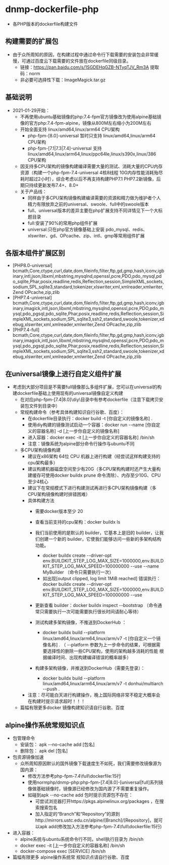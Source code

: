 # dnmp-dockerfile-php
* 各PHP版本的dockerfile构建文件

## 构建需要的扩展包
* 由于众所周知的原因，在构建过程中通过命令行下载需要的安装包会非常缓慢，可通过百度云下载需要的文件放在dockerfile同级目录。
    * 链接：https://pan.baidu.com/s/1SGDEHqGZB-NTyqTJV_Rm3A 提取码：norm
    * 非必要可选择性下载：ImageMagick.tar.gz
    
## 基础说明
* 2021-01-29开始：
    * 不再使用ubuntu基础镜像的php:7.4-fpm官方镜像改为使用alpine基础镜像的官方php:7.4-fpm-alpine，镜像从800M左右缩小为200M左右
    * 开始全面支持 linux/amd64,linux/arm64 CPU架构
        *  php-fpm-[8.0]-universal 暂时只支持 linux/amd64,linux/arm64 CPU架构
        *  php-fpm-[7.1|7.3|7.4]-universal 支持 linux/amd64,linux/arm64,linux/ppc64le,linux/s390x,linux/386 CPU架构
    * 因支持多CPU架构的镜像构建编译需要大量的测试、消耗大量的CPU内存资源（构建一个php-fpm-7.4-universal 4核8线程 10G内存性能消耗殆尽耗时超过2小时），综合考虑以后不再支持构建PHP7.1 PHP7.2新镜像，后期只持续更新发布7.4+、8.0+
    * 关于产品线：
        * 同样由于多CPU架构镜像构建编译需要的资源和精力做为维护者个人精力有限放弃之前的universal、swoole、full中的swoole版本
        * full、universal版本的差异主要在php扩展支持不同详情见下一个大标题目录
        * full:安装了90%的常用php组件扩展
        * universal:只在php官方镜像基础上安装 pdo_mysql、redis、xlswriter、gd、OPcache、zip、intl、gmp等常用组件扩展
    
## 各版本组件扩展区别
*   [PHP8.0-universal] bcmath,Core,ctype,curl,date,dom,fileinfo,filter,ftp,gd,gmp,hash,iconv,igbinary,intl,json,libxml,mbstring,mysqlnd,openssl,pcre,PDO,pdo_mysql,pdo_sqlite,Phar,posix,readline,redis,Reflection,session,SimpleXML,sockets,sodium,SPL,sqlite3,standard,tokenizer,xlswriter,xml,xmlreader,xmlwriter,Zend OPcache,zip,zlib
*   [PHP7.4-universal] bcmath,Core,ctype,curl,date,dom,fileinfo,filter,ftp,gd,gmp,hash,iconv,igbinary,imagick,intl,json,libxml,mbstring,mysqlnd,openssl,pcre,PDO,pdo_mysql,pdo_pgsql,pdo_sqlite,Phar,posix,readline,redis,Reflection,session,SimpleXML,sockets,sodium,SPL,sqlite3,ssh2,standard,swoole,tokenizer,xdebug,xlswriter,xml,xmlreader,xmlwriter,Zend OPcache,zip,zlib
*   [PHP7.4-full] bcmath,Core,ctype,curl,date,dom,fileinfo,filter,ftp,gd,gmp,hash,iconv,igbinary,imagick,intl,json,libxml,mbstring,mysqlnd,openssl,pcre,PDO,pdo_mysql,pdo_pgsql,pdo_sqlite,Phar,posix,readline,redis,Reflection,session,SimpleXML,sockets,sodium,SPL,sqlite3,ssh2,standard,swoole,tokenizer,xdebug,xlswriter,xml,xmlreader,xmlwriter,Zend OPcache,zip,zlib

## 在universal镜像上进行自定义组件扩展
* 考虑到大部分项目是不需要full镜像那么多组件扩展，您可以在universal的构建dockerfile基础上使用现有的universal镜像自定义构建
    * 在对应php-fpm-[7.4|8.0]\diy\目录中有参考dockerfile（注意下载拷贝安装包文件到目录中）
    * 常规构建命令（参考具体构建知识自行谷歌、百度）：
      * 在dockerfile目录执行：docker build -t [你自定义的镜像名称] .
      * 使用diy构建的镜像测试启动一个容器：docker run --name  [你自定义的容器名称]  -d  [上一步你自定义的镜像名称]
      * 进入容器：docker exec -it  [上一步你自定义的容器名称]  /bin/sh
      * 注意：镜像系统为alpine部分命令行操作与ubuntu不同
    * 多CPU架构镜像构建
      * 建议在x86架构 64位 CPU 机器上进行构建（经尝试这样构建支持的cpu架构最多）
      * 建议构建机器磁盘空间至少有20G（多CPU架构构建时还产生大量构建缓存可使用docker buildx prune 命令清除）、内存至少10G、CPU至少4核心
      * 建议下在常规模式下进行构建测试再进行多CPU架构镜像构建（多CPU架构镜像构建时排错困难）
      * 具体构建方法
        * 需要docker版本至少 20
        * 查看当前支持的cpu架构：docker buildx ls
        * 我们当前使用的是默认的 builder，它基本上是旧的 builder，让我们创建一个新的 builder，它使我们能够访问一些新的多架构结构功能。
            * docker buildx create --driver-opt env.BUILDKIT_STEP_LOG_MAX_SIZE=1000000,env.BUILDKIT_STEP_LOG_MAX_SPEED=100000000  --use --name MyBuilder （命令只需要执行一次）
            * 如出现[output clipped, log limit 1MiB reached] 错误执行：docker buildx create --driver-opt env.BUILDKIT_STEP_LOG_MAX_SIZE=1000000,env.BUILDKIT_STEP_LOG_MAX_SPEED=100000000 --use            

        * 更新查看 builder：docker buildx inspect --bootstrap （命令通常只需要执行一次可能需要执行很长时间请耐心等待）
        * 测试构建多架构镜像，不推送到DockerHub ：
            * docker buildx build --platform linux/amd64,linux/arm64,linux/arm/v7 -t [你自定义一个镜像名称]  .  （ --platform 参数为上一步命令的结果，可根据需要选择性的删除一些CPU架构，使用的架构越多消耗的性能
              根据编译时间、出现构建编译错误的概率越多）
        * 构建多架构镜像，并推送到DockerHub（需要先登录）：
            * docker buildx build --platform linux/amd64,linux/arm64,linux/arm/v7 -t donhui/multiarch --push .
      * 注意：尽可能白天进行构建操作，晚上国际网络非常不稳定大概率会在构建时提示请求超时！！！
    * 篇幅有限更多docker 镜像构建知识请自行谷歌、百度

## alpine操作系统常规知识点
* 包管理命令
    * 安装包： apk --no-cache add   [包名] 
    * 删除包： apk del   [包名] 
* 包资源镜像加速
    * 众所周知原因默认的国外镜像下载速度生不如死，我们需要修改镜像源为国内源：
        * 修改方法参考php-fpm-7.4\full\dockerfile:15行
        * 使用normphp/dnmp-php:php-fpm-[7.4|8.0]-[universal|full]系列镜像做基础镜像时，镜像源已经修改为国内源了不需要重复操作。
        * 如碰到apk --no-cache add 包时提示资源包不存在：
          * 可尝试浏览器打开https://pkgs.alpinelinux.org/packages ，在搜索搜索包名
          * 加入指定的“Branch”和“Repository”的源到http://mirrors.ustc.edu.cn/alpine/[Branch]/[Repository]，就可以apk add(修改加入方法参考php-fpm-7.4\full\dockerfile:15行)
* 进入容器：
    *  alpine系统与ubuntu系统命令行不同，shell执行目录为 /bin/sh
    *  docker exec -it [上一步你自定义的容器名称]  /bin/sh
    *  docker-compose exec  [SERVICE]  /bin/sh
* 篇幅有限更多 alpine操作系统常 规知识点请自行谷歌、百度